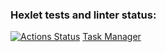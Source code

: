 ### Hexlet tests and linter status:
[![Actions Status](https://github.com/dariazem25/java-project-73/workflows/hexlet-check/badge.svg)](https://github.com/dariazem25/java-project-73/actions)
[Task Manager](https://web-production-1d85.up.railway.app/)
